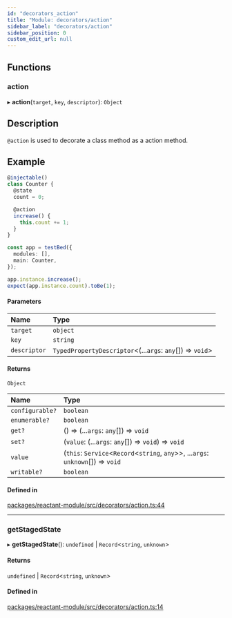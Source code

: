 ```yaml
---
id: "decorators_action"
title: "Module: decorators/action"
sidebar_label: "decorators/action"
sidebar_position: 0
custom_edit_url: null
---
```


## Functions

### action

▸ **action**(`target`, `key`, `descriptor`): `Object`

## Description

`@action` is used to decorate a class method as a action method.

## Example

```ts
@injectable()
class Counter {
  @state
  count = 0;

  @action
  increase() {
    this.count += 1;
  }
}

const app = testBed({
  modules: [],
  main: Counter,
});

app.instance.increase();
expect(app.instance.count).toBe(1);
```

#### Parameters

| Name | Type |
| :------ | :------ |
| `target` | `object` |
| `key` | `string` |
| `descriptor` | `TypedPropertyDescriptor`<(...`args`: `any`[]) => `void`\> |

#### Returns

`Object`

| Name | Type |
| :------ | :------ |
| `configurable?` | `boolean` |
| `enumerable?` | `boolean` |
| `get?` | () => (...`args`: `any`[]) => `void` |
| `set?` | (`value`: (...`args`: `any`[]) => `void`) => `void` |
| `value` | (`this`: `Service`<`Record`<`string`, `any`\>\>, ...`args`: `unknown`[]) => `void` |
| `writable?` | `boolean` |

#### Defined in

[packages/reactant-module/src/decorators/action.ts:44](https://github.com/unadlib/reactant/blob/94ce5c78/packages/reactant-module/src/decorators/action.ts#L44)

___

### getStagedState

▸ **getStagedState**(): `undefined` \| `Record`<`string`, `unknown`\>

#### Returns

`undefined` \| `Record`<`string`, `unknown`\>

#### Defined in

[packages/reactant-module/src/decorators/action.ts:14](https://github.com/unadlib/reactant/blob/94ce5c78/packages/reactant-module/src/decorators/action.ts#L14)
